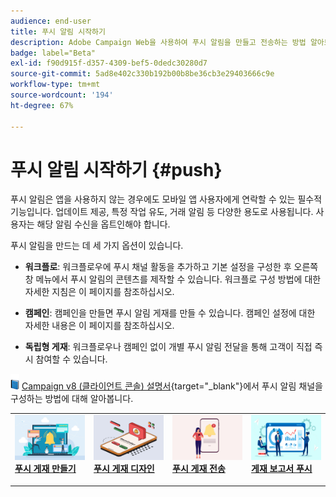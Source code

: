 ```yaml
---
audience: end-user
title: 푸시 알림 시작하기
description: Adobe Campaign Web을 사용하여 푸시 알림을 만들고 전송하는 방법 알아보기
badge: label="Beta"
exl-id: f90d915f-d357-4309-bef5-0dedc30280d7
source-git-commit: 5ad8e402c330b192b00b8be36cb3e29403666c9e
workflow-type: tm+mt
source-wordcount: '194'
ht-degree: 67%

---
```


# 푸시 알림 시작하기 {#push}

푸시 알림은 앱을 사용하지 않는 경우에도 모바일 앱 사용자에게 연락할 수 있는 필수적 기능입니다. 업데이트 제공, 특정 작업 유도, 거래 알림 등 다양한 용도로 사용됩니다. 사용자는 해당 알림 수신을 옵트인해야 합니다.

푸시 알림을 만드는 데 세 가지 옵션이 있습니다.

* **워크플로**: 워크플로우에 푸시 채널 활동을 추가하고 기본 설정을 구성한 후 오른쪽 창 메뉴에서 푸시 알림의 콘텐츠를 제작할 수 있습니다. 워크플로 구성 방법에 대한 자세한 지침은 이 페이지를 참조하십시오.

* **캠페인**: 캠페인을 만들면 푸시 알림 게재를 만들 수 있습니다. 캠페인 설정에 대한 자세한 내용은 이 페이지를 참조하십시오.

* **독립형 게재**: 워크플로우나 캠페인 없이 개별 푸시 알림 전달을 통해 고객이 직접 즉시 참여할 수 있습니다.

![](../assets/do-not-localize/book.png) [Campaign v8 (클라이언트 콘솔) 설명서](https://experienceleague.adobe.com/docs/campaign/campaign-v8/campaigns/send/push.html){target="_blank"}에서 푸시 알림 채널을 구성하는 방법에 대해 알아봅니다.

<table style="table-layout:fixed"><tr style="border: 0;">
<td>
<a href="create-push.md">
<img alt="리드" src="assets/do-not-localize/push_create.jpeg">
</a>
<div><a href="create-push.md"><strong>푸시 게재 만들기</strong>
</div>
<p>
</td>
<td>
<a href="content-push.md">
<img alt="저빈도" src="assets/do-not-localize/push_design.jpeg">
</a>
<div>
<a href="content-push.md"><strong>푸시 게재 디자인<strong></strong></a>
</div>
<p></td>
<td>
<a href="send-push.md">
<img alt="유효성 검사" src="assets/do-not-localize/push_send.jpeg">
</a>
<div>
<a href="send-push.md"><strong>푸시 게재 전송</strong></a>
</div>
<p>
</td>
<td>
<a href="send-push.md">
<img alt="유효성 검사" src="assets/do-not-localize/push_report.jpeg">
</a>
<div>
<a href="send-push.md"><strong>게재 보고서 푸시</strong></a>
</div>
<p>
</td>
</tr></table>
